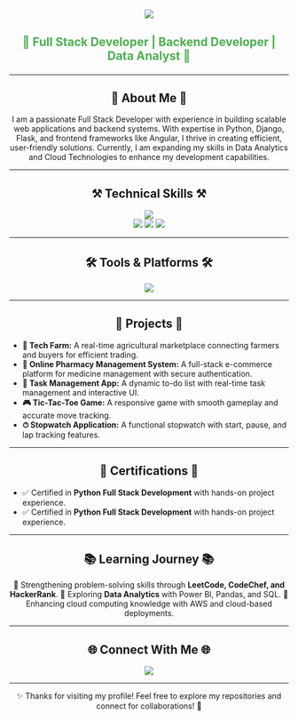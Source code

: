 
<h1 align="center">
    <img src="https://readme-typing-svg.herokuapp.com/?font=Righteous&size=35&center=true&vCenter=true&width=600&height=70&duration=4000&lines=Hello!+👋;+I'm+Prajwal+Bhutkar!;" />
</h1>

<h3 align="center" style="color: #4CAF50; font-weight: bold; font-size: 1.5em;">
    🚀 Full Stack Developer | Backend Developer | Data Analyst  🚀
</h3>

---

<h2 align="center">🌟 About Me 🌟</h2>
<p align="center">
I am a passionate Full Stack Developer with experience in building scalable web applications and backend systems.  
With expertise in Python, Django, Flask, and frontend frameworks like Angular, I thrive in creating efficient, user-friendly solutions.  
Currently, I am expanding my skills in Data Analytics and Cloud Technologies to enhance my development capabilities.
</p>

---

<h2 align="center">⚒ Technical Skills ⚒</h2>
<div align="center">
    <img src="https://skillicons.dev/icons?i=python,java,html,css,javascript,angular,bootstrap,django,mysql,sqlite,mongodb" />
    <br />
    <img src="https://img.shields.io/badge/NumPy-013243?style=for-the-badge&logo=numpy&logoColor=white" />
    <img src="https://img.shields.io/badge/Pandas-150458?style=for-the-badge&logo=pandas&logoColor=white" />
    <img src="https://img.shields.io/badge/Matplotlib-11557c?style=for-the-badge&logo=python&logoColor=white" />
</div>

---

<h2 align="center">🛠 Tools & Platforms 🛠</h2>
<div align="center">
    <img src="https://skillicons.dev/icons?i=git,github,pycharm,aws,vercel,vscode,powerbi,jupyter" />
</div>

---

<h2 align="center">🚀 Projects 🚀</h2>

<ul list-style="none">
    <li><b>🌱 Tech Farm:</b> A real-time agricultural marketplace connecting farmers and buyers for efficient trading.</li>
    <li><b>💊 Online Pharmacy Management System:</b> A full-stack e-commerce platform for medicine management with secure authentication.</li>
    <li><b>📝 Task Management App:</b> A dynamic to-do list with real-time task management and interactive UI.</li>
    <li><b>🎮 Tic-Tac-Toe Game:</b> A responsive game with smooth gameplay and accurate move tracking.</li>
    <li><b>⏱ Stopwatch Application:</b> A functional stopwatch with start, pause, and lap tracking features.</li>
</ul>

---

<h2 align="center">📜 Certifications 📜</h2>
    <ul>
        <li>✅ Certified in <b>Python Full Stack Development</b> with hands-on project experience.</li>
        <li>✅ Certified in <b>Python Full Stack Development</b> with hands-on project experience.</li>
    </ul>

---

<h2 align="center">📚 Learning Journey 📚</h2>
<p align="center">
🔹 Strengthening problem-solving skills through <b>LeetCode, CodeChef, and HackerRank</b>.  
🔹 Exploring <b>Data Analytics</b> with Power BI, Pandas, and SQL.  
🔹 Enhancing cloud computing knowledge with AWS and cloud-based deployments.  
</p>

---

<h2 align="center">🌐 Connect With Me 🌐</h2>
<div align="center">
    <a href="https://www.linkedin.com/in/bhutkarprajwal" target="_blank">
        <img src="https://img.shields.io/badge/LinkedIn-0077B5?style=for-the-badge&logo=linkedin&logoColor=white" />
    </a>
</div>

---

<p align="center">✨ Thanks for visiting my profile! Feel free to explore my repositories and connect for collaborations! 🚀</p>
